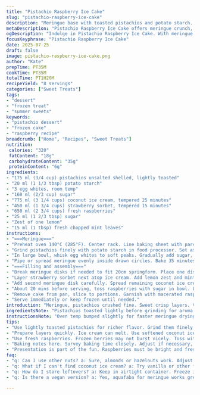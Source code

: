 ```yaml
---
title: "Pistachio Raspberry Ice Cake"
slug: "pistachio-raspberry-ice-cake"
description: "Meringue base with toasted pistachios and potato starch. Layers of softened vanilla ice cream and raspberry sorbet. Fresh raspberries macerated with sugar. Cool, crunchy, fruity, creamy. Baked meringue disks sandwich sorbet and ice cream. Frozen solid then sliced. Slightly altered quantities, added lemon zest and chopped mint leaves in filling. Oven temp and times adjusted slightly. Substitute cornstarch with potato starch. Replace vanilla ice cream with coconut ice cream. Sorbet changed to strawberry for twist. Whip whites till soft peaks, sugar till stiff. Patience for freezing, slicing chilled."
metaDescription: "Pistachio Raspberry Ice Cake offers meringue crunch, rich coconut ice cream, and strawberry sorbet layers. An elegant yet simple French-inspired dessert."
ogDescription: "Indulge in Pistachio Raspberry Ice Cake. With meringue layers, coconut ice cream, hint of lemon zest, and fresh strawberries. Perfect for celebrations."
focusKeyphrase: "Pistachio Raspberry Ice Cake"
date: 2025-07-25
draft: false
image: pistachio-raspberry-ice-cake.png
author: "Kate"
prepTime: PT35M
cookTime: PT35M
totalTime: PT1H20M
recipeYield: "8 servings"
categories: ["Sweet Treats"]
tags:
- "dessert"
- "frozen treat"
- "summer sweets"
keywords:
- "pistachio dessert"
- "frozen cake"
- "raspberry recipe"
breadcrumb: ["Home", "Recipes", "Sweet Treats"]
nutrition: 
 calories: "320"
 fatContent: "18g"
 carbohydrateContent: "35g"
 proteinContent: "6g"
ingredients:
- "175 ml (3/4 cup) pistachios unsalted shelled, lightly toasted"
- "20 ml (1 1/3 tbsp) potato starch"
- "3 egg whites, room temp"
- "160 ml (2/3 cup) sugar"
- "775 ml (3 1/4 cups) coconut ice cream, tempered 25 minutes"
- "450 ml (1 3/4 cups) strawberry sorbet, tempered 15 minutes"
- "650 ml (2 3/4 cups) fresh raspberries"
- "25 ml (1 2/3 tbsp) sugar"
- "Zest of one lemon"
- "15 ml (1 tbsp) fresh chopped mint leaves"
instructions:
- "===Meringue==="
- "Preheat oven 140°C (285°F). Center rack. Line baking sheet with parchment. Trace two 20cm circles with cake pan base four reverses ink side up."
- "Grind pistachios finely with potato starch in food processor. Set aside."
- "In large bowl, whisk egg whites to soft peaks. Gradually add sugar, beating till stiff glossy peaks. Fold in nut mixture gently with spatula."
- "Pipe or spread meringue evenly inside drawn circles. Bake 35 minutes or until dry to touch. Cool fully on sheet."
- "===Filling and assembly==="
- "Break meringue disks if needed to fit 20cm springform. Place one disk in pan base. Spread half coconut ice cream evenly."
- "Layer strawberry sorbet next atop ice cream. Add lemon zest and mint chopped leaves folded in sorbet layer for twist."
- "Add second meringue disk carefully. Spread remaining coconut ice cream. Press down slightly. Freeze at least 4 hours solid."
- "About 20 mins before serving, toss raspberries with sugar in bowl. Let rest until juice releases gently, macerating fruit."
- "Remove cake from pan, slice to portions. Garnish with macerated raspberries on top or alongside."
- "Serve immediately or keep frozen until needed."
introduction: "Meringue, pistachios crushed fine. Sweet crisp layers. Vanilla switched out - coconut richer, thicker texture. Sorbet: strawberry, fresh, less sharp than raspberry but juicy. A hint of lemon zest sharpens it up. Mint leaves chopped and folded in sorbet adds herb twist. Meringue cracked a bit under pressure but holds, texture contrast soft and crunchy. Chill times slightly extended to accommodate creamier coconut ice cream. Berries macerate to soften and add sweetness before plating. Simple to slice once frozen solid. Little adjustments here and there, still straightforward but with subtler flavor layers."
ingredientsNote: "Pistachios toasted lightly before grinding for aroma. Potato starch used instead of cornstarch for binding meringue to hold moisture better in this recipe. Egg whites need to be room temperature for better whipping volume. Sugar added slowly to egg whites ensures stable meringue. Coconut ice cream should be softened to spread evenly but not melted or runny. Sorbet chosen for tart contrast; strawberry swaps raspberry for smoother tang. Lemon zest brightens layers, mint adds fresh cool note complementing fruit. Use fresh raspberries, not frozen to keep bursts intact. Sugar maceration softens berries and encourages juices that drizzle over cake. Chill times critical for firm clean slices."
instructionsNote: "Oven temp bumped slightly for faster meringue drying. Trace circles reversed on parchment ensures no ink contamination. Whip whites to soft peaks before sugar then to stiff peaks to avoid over-beating. Folding nut mixture in gently preserves airiness. Baking longer by 5 mins ensures dryness but watch for browning. Assemble layers quickly before ice cream melts. Adding lemon zest and mint to sorbet midway incorporates flavor without thawing completely. Press layers just enough to settle; don't compress meringue or it will lose crispness. Freeze min 4 hours but preferably longer for texture set. Macerate berries 15-20 mins to release flavor. Slicing frozen prevents meringue crumble. Serve chilled garnished with berries straight from fridge."
tips:
- "Use lightly toasted pistachios for richer flavor. Grind them finely. Molecules, aromas, all matter. Potato starch helps bind meringue. Room temp egg whites whip better. Important for volume. Slowly add sugar. Stable meringue crucial. Fold gently, avoid deflating air. Pipe meringue precisely. Sound like a pro. Oven temp matters. Monitor baking, achieve dryness without browning. Use coconut ice cream. Its texture contrasts nicely with fruity layers."
- "Prepare layers quickly. Ice cream can melt. Use softened coconut ice cream carefully. Spread evenly, work fast. Strawberries add smooth texture. Layering is an art. Fold in lemon zest. Mint brings freshness. Chopped finely. Meringue cracked? Not a disaster. Break pieces to fit. Use springform carefully. Press but not too hard. Essential to keep meringue's crispness. Freeze 4 hours minimum. Preferably longer for best results."
- "Use fresh raspberries. Frozen berries may not burst nicely. Toss with sugar to macerate. Let sit till juicy. This enhances sweetness. Maceration is key for serving. Adjust timing based on texture. Slicing needs precision. Frozen means clean cuts. Serve immediately or keep frozen longer. Garnishing is a delight. Berries on top or alongside obey presentation rules. Chill everything until serving time. Keep layers intact."
- "Baking notes here. Survey baking time closely. Adjust if necessary, longer but not too much. Aim for dry meringue. Use parchment paper properly. Ink side up, no contamination. Trace circles accurately. Pour batter smoothly. Watch oven temperature. Every degree counts. Avoid over-whipping egg whites and deflating. Checking meringue for shine and peaks is crucial. Ensure clarity in layers. Complicated but doable."
- "Presentation is part of the fun. Raspberries must be bright and fresh. Chocolate shavings or nuts for texture can be added. Customize layers further with flavors. Mint could be a standout. Lasting mint freshness contrasts nicely. Serve with a drizzle of berry juice, adds sophistication. Maybe add a sprig of mint for color. Closely observe how layers hold. Reinforce the importance of chilling to maintain structure."
faq:
- "q: Can I use other nuts? a: Sure, almonds or hazelnuts work. Adjust quantities though. Flavor profile changes. Almonds bring sweetness. Hazelnuts add depth. Consider roasting for extra aroma. Could go with varying textures. Experiment with variety."
- "q: What if I can't find coconut ice cream? a: Try vanilla or other fruity flavors. Consider custard or sorbet variations. Texture adjustment needed though. Play with binders, more meringue for stability. Ice cream must retain integrity or fail."
- "q: How do I store leftovers? a: Keep in airtight container. Freeze is best option. Will maintain most flavors. Layer separation can occur. May not slice as clean next time. Keep an eye on texture."
- "q: Is there a vegan version? a: Yes, aquafaba for meringue works great. Use plant-based ice cream. Ensure no dairy is included. Adjust sugar as needed. Texture may slightly vary. Experiment but similar flavors can happen."

---
```


